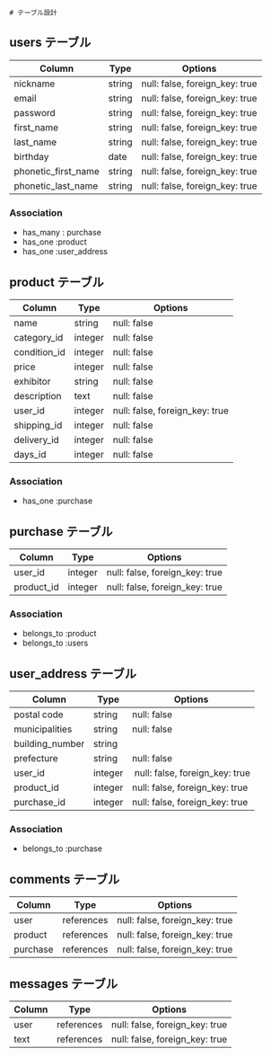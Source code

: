 	# テーブル設計

## users テーブル

| Column               | Type   | Options                        |
| -------------------- | ------ | ------------------------------ |
| nickname             | string | null: false, foreign_key: true |
| email                | string | null: false, foreign_key: true |
| password             | string | null: false, foreign_key: true |
| first_name           | string | null: false, foreign_key: true |
| last_name            | string | null: false, foreign_key: true |
| birthday             | date   | null: false, foreign_key: true |
| phonetic_first_name  | string | null: false, foreign_key: true |
| phonetic_last_name   | string | null: false, foreign_key: true | 

### Association
- has_many : purchase
- has_one :product
- has_one :user_address

## product テーブル

| Column                    | Type        | Options                           |
| ------------------------- | ----------- | --------------------------------- |
| name                      | string      | null: false                       |
| category_id               | integer     | null: false                       |
| condition_id              | integer     | null: false                       |
| price                     | integer     | null: false                       |
| exhibitor                 | string      | null: false                       |
| description               | text        | null: false                       |
| user_id                   | integer     | null: false, foreign_key: true    |
| shipping_id               | integer     | null: false                       |
| delivery_id               | integer     | null: false                       |
| days_id                   | integer     | null: false                       |

### Association
- has_one :purchase


## purchase テーブル

| Column              | Type    | Options                        |
| ------------------- | --------| ------------------------------ |
| user_id             | integer | null: false, foreign_key: true |
| product_id          | integer | null: false, foreign_key: true | 


### Association
- belongs_to :product
- belongs_to :users

## user_address テーブル

| Column              | Type     | Options                        |
| ------------------- | -------- | ------------------------------ |
| postal code         | string   | null: false                    |
| municipalities      | string   | null: false                    |
| building_number     | string   |                                |
| prefecture          | string   | null: false                    |
| user_id             | integer  | null: false, foreign_key: true |
| product_id          | integer  | null: false, foreign_key: true | 
| purchase_id         | integer  | null: false, foreign_key: true |

### Association

- belongs_to :purchase

## comments テーブル

| Column          | Type       | Options                        |
| --------------- | ---------- | ------------------------------ |
| user            | references | null: false, foreign_key: true |
| product         | references | null: false, foreign_key: true |
| purchase        | references | null: false, foreign_key: true |



##  messages テーブル

| Column           | Type       | Options                        |
| ---------------- | ---------- | ------------------------------ |
| user             | references | null: false, foreign_key: true |
| text             | references | null: false, foreign_key: true |
